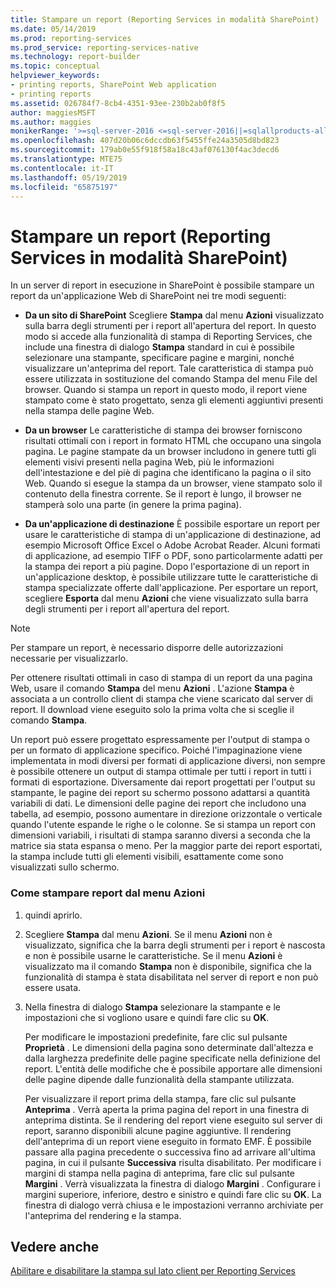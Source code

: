 ```yaml
---
title: Stampare un report (Reporting Services in modalità SharePoint) | Microsoft Docs
ms.date: 05/14/2019
ms.prod: reporting-services
ms.prod_service: reporting-services-native
ms.technology: report-builder
ms.topic: conceptual
helpviewer_keywords:
- printing reports, SharePoint Web application
- printing reports
ms.assetid: 026784f7-8cb4-4351-93ee-230b2ab0f8f5
author: maggiesMSFT
ms.author: maggies
monikerRange: '>=sql-server-2016 <=sql-server-2016||=sqlallproducts-allversions'
ms.openlocfilehash: 407d20b06c6dccdb63f5455ffe24a3505d8bd823
ms.sourcegitcommit: 179ab0e55f918f58a18c43af076130f4ac3decd6
ms.translationtype: MTE75
ms.contentlocale: it-IT
ms.lasthandoff: 05/19/2019
ms.locfileid: "65875197"
---
```

# <a name="print-a-report-reporting-services-in-sharepoint-mode"></a>Stampare un report (Reporting Services in modalità SharePoint)
  In un server di report in esecuzione in SharePoint è possibile stampare un report da un'applicazione Web di SharePoint nei tre modi seguenti:  
  
-   **Da un sito di SharePoint** Scegliere **Stampa** dal menu **Azioni** visualizzato sulla barra degli strumenti per i report all'apertura del report. In questo modo si accede alla funzionalità di stampa di Reporting Services, che include una finestra di dialogo **Stampa** standard in cui è possibile selezionare una stampante, specificare pagine e margini, nonché visualizzare un'anteprima del report. Tale caratteristica di stampa può essere utilizzata in sostituzione del comando Stampa del menu File del browser. Quando si stampa un report in questo modo, il report viene stampato come è stato progettato, senza gli elementi aggiuntivi presenti nella stampa delle pagine Web.  
  
-   **Da un browser** Le caratteristiche di stampa dei browser forniscono risultati ottimali con i report in formato HTML che occupano una singola pagina. Le pagine stampate da un browser includono in genere tutti gli elementi visivi presenti nella pagina Web, più le informazioni dell'intestazione e del piè di pagina che identificano la pagina o il sito Web. Quando si esegue la stampa da un browser, viene stampato solo il contenuto della finestra corrente. Se il report è lungo, il browser ne stamperà solo una parte (in genere la prima pagina).  
  
-   **Da un'applicazione di destinazione** È possibile esportare un report per usare le caratteristiche di stampa di un'applicazione di destinazione, ad esempio Microsoft Office Excel o Adobe Acrobat Reader. Alcuni formati di applicazione, ad esempio TIFF o PDF, sono particolarmente adatti per la stampa dei report a più pagine. Dopo l'esportazione di un report in un'applicazione desktop, è possibile utilizzare tutte le caratteristiche di stampa specializzate offerte dall'applicazione. Per esportare un report, scegliere **Esporta** dal menu **Azioni** che viene visualizzato sulla barra degli strumenti per i report all'apertura del report.  
  
> [!NOTE]  
>  Per stampare un report, è necessario disporre delle autorizzazioni necessarie per visualizzarlo.  
  
 Per ottenere risultati ottimali in caso di stampa di un report da una pagina Web, usare il comando **Stampa** del menu **Azioni** . L'azione **Stampa** è associata a un controllo client di stampa che viene scaricato dal server di report. Il download viene eseguito solo la prima volta che si sceglie il comando **Stampa**.  
  
 Un report può essere progettato espressamente per l'output di stampa o per un formato di applicazione specifico. Poiché l'impaginazione viene implementata in modi diversi per formati di applicazione diversi, non sempre è possibile ottenere un output di stampa ottimale per tutti i report in tutti i formati di esportazione. Diversamente dai report progettati per l'output su stampante, le pagine dei report su schermo possono adattarsi a quantità variabili di dati. Le dimensioni delle pagine dei report che includono una tabella, ad esempio, possono aumentare in direzione orizzontale o verticale quando l'utente espande le righe o le colonne. Se si stampa un report con dimensioni variabili, i risultati di stampa saranno diversi a seconda che la matrice sia stata espansa o meno. Per la maggior parte dei report esportati, la stampa include tutti gli elementi visibili, esattamente come sono visualizzati sullo schermo.  
  
### <a name="how-to-print-reports-from-the-actions-menu"></a>Come stampare report dal menu Azioni  
  
1.  quindi aprirlo.  
  
2.  Scegliere **Stampa** dal menu **Azioni**. Se il menu **Azioni** non è visualizzato, significa che la barra degli strumenti per i report è nascosta e non è possibile usarne le caratteristiche. Se il menu **Azioni** è visualizzato ma il comando **Stampa** non è disponibile, significa che la funzionalità di stampa è stata disabilitata nel server di report e non può essere usata.  
  
3.  Nella finestra di dialogo **Stampa** selezionare la stampante e le impostazioni che si vogliono usare e quindi fare clic su **OK**.  
  
     Per modificare le impostazioni predefinite, fare clic sul pulsante **Proprietà** . Le dimensioni della pagina sono determinate dall'altezza e dalla larghezza predefinite delle pagine specificate nella definizione del report. L'entità delle modifiche che è possibile apportare alle dimensioni delle pagine dipende dalle funzionalità della stampante utilizzata.  
  
     Per visualizzare il report prima della stampa, fare clic sul pulsante **Anteprima** . Verrà aperta la prima pagina del report in una finestra di anteprima distinta. Se il rendering del report viene eseguito sul server di report, saranno disponibili alcune pagine aggiuntive. Il rendering dell'anteprima di un report viene eseguito in formato EMF. È possibile passare alla pagina precedente o successiva fino ad arrivare all'ultima pagina, in cui il pulsante **Successiva** risulta disabilitato. Per modificare i margini di stampa nella pagina di anteprima, fare clic sul pulsante **Margini** . Verrà visualizzata la finestra di dialogo **Margini** . Configurare i margini superiore, inferiore, destro e sinistro e quindi fare clic su **OK**. La finestra di dialogo verrà chiusa e le impostazioni verranno archiviate per l'anteprima del rendering e la stampa.  
  
## <a name="see-also"></a>Vedere anche  
 [Abilitare e disabilitare la stampa sul lato client per Reporting Services](../../reporting-services/report-server/enable-and-disable-client-side-printing-for-reporting-services.md)  
  
  
